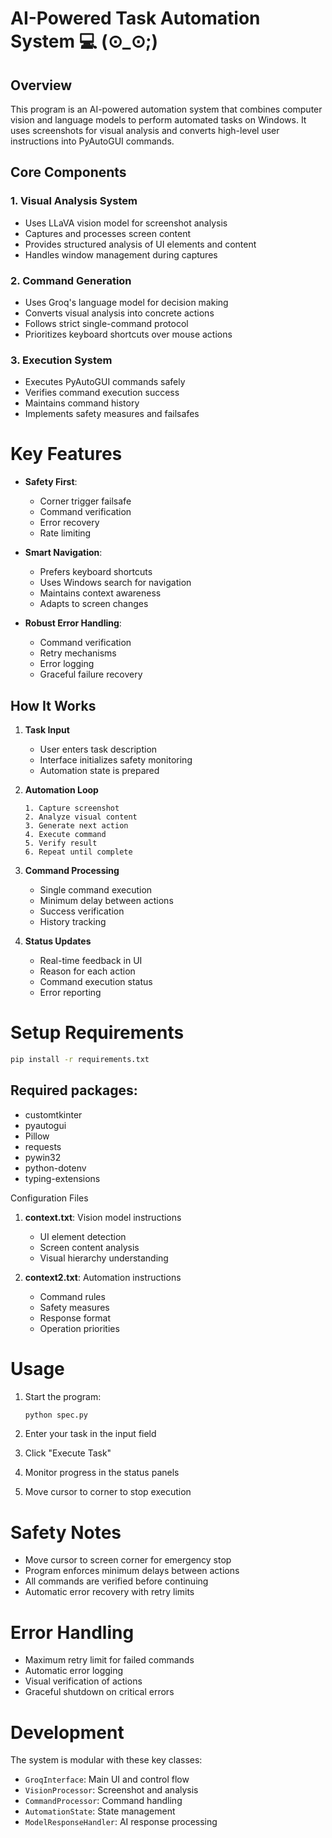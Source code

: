 # AI-Powered Task Automation System 💻  (⊙_⊙;)

## Overview
This program is an AI-powered automation system that combines computer vision and language models to perform automated tasks on Windows. It uses screenshots for visual analysis and converts high-level user instructions into PyAutoGUI commands.

## Core Components

### 1. Visual Analysis System
- Uses LLaVA vision model for screenshot analysis
- Captures and processes screen content
- Provides structured analysis of UI elements and content
- Handles window management during captures

### 2. Command Generation
- Uses Groq's language model for decision making
- Converts visual analysis into concrete actions
- Follows strict single-command protocol
- Prioritizes keyboard shortcuts over mouse actions

### 3. Execution System
- Executes PyAutoGUI commands safely
- Verifies command execution success
- Maintains command history
- Implements safety measures and failsafes

# Key Features

- **Safety First**: 
  - Corner trigger failsafe
  - Command verification
  - Error recovery
  - Rate limiting

- **Smart Navigation**: 
  - Prefers keyboard shortcuts
  - Uses Windows search for navigation
  - Maintains context awareness
  - Adapts to screen changes

- **Robust Error Handling**:
  - Command verification
  - Retry mechanisms
  - Error logging
  - Graceful failure recovery

## How It Works

1. **Task Input**
   - User enters task description
   - Interface initializes safety monitoring
   - Automation state is prepared

2. **Automation Loop**
   ```
   1. Capture screenshot
   2. Analyze visual content
   3. Generate next action
   4. Execute command
   5. Verify result
   6. Repeat until complete
   ```

3. **Command Processing**
   - Single command execution
   - Minimum delay between actions
   - Success verification
   - History tracking

4. **Status Updates**
   - Real-time feedback in UI
   - Reason for each action
   - Command execution status
   - Error reporting

# Setup Requirements

```bash
pip install -r requirements.txt
```

## Required packages:
- customtkinter
- pyautogui
- Pillow
- requests
- pywin32
- python-dotenv
- typing-extensions

Configuration Files

1. **context.txt**: Vision model instructions
   - UI element detection
   - Screen content analysis
   - Visual hierarchy understanding

2. **context2.txt**: Automation instructions
   - Command rules
   - Safety measures
   - Response format
   - Operation priorities

# Usage

1. Start the program:
   ```bash
   python spec.py
   ```

2. Enter your task in the input field
3. Click "Execute Task"
4. Monitor progress in the status panels
5. Move cursor to corner to stop execution

# Safety Notes

- Move cursor to screen corner for emergency stop
- Program enforces minimum delays between actions
- All commands are verified before continuing
- Automatic error recovery with retry limits

# Error Handling

- Maximum retry limit for failed commands
- Automatic error logging
- Visual verification of actions
- Graceful shutdown on critical errors

# Development

The system is modular with these key classes:
- `GroqInterface`: Main UI and control flow
- `VisionProcessor`: Screenshot and analysis
- `CommandProcessor`: Command handling
- `AutomationState`: State management
- `ModelResponseHandler`: AI response processing
